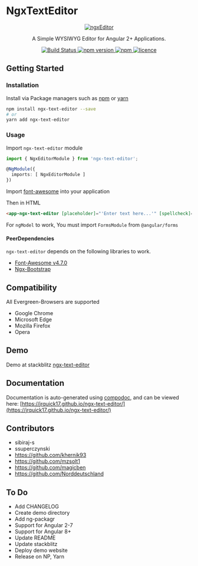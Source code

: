 # NgxTextEditor

<p align="center">
  <a href="https://github.com/jrquick17/ngx-text-editor">
   <img src="https://raw.githubusercontent.com/jrquick17/ngx-text-editor/master/src/assets/icons/ngx-text-editor.png" alt="ngxEditor">
  </a>
</p>
<p align="center">A Simple WYSIWYG Editor for Angular 2+ Applications.</p>
<p align="center">
  <a href="https://travis-ci.org/jrquick17/ngx-text-editor">
    <img alt="Build Status" src="https://travis-ci.org/jrquick17/ngx-text-editor.svg?branch=master">
  </a>
  <a href="https://www.npmjs.com/package/ngx-text-editor">
    <img alt="npm version" src="https://img.shields.io/npm/v/ngx-text-editor.svg">
  </a>
  <a href="https://www.npmjs.com/package/ngx-text-editor">
    <img alt="npm" src="https://img.shields.io/npm/dm/ngx-text-editor.svg">
  </a>
  <a href="https://github.com/jrquick17/ngx-text-editor/blob/master/LICENSE">
    <img alt="licence" src="https://img.shields.io/npm/l/ngx-text-editor.svg">
  </a>
</p>

## Getting Started

### Installation

Install via Package managers such as [npm][npm] or [yarn][yarn]

```bash
npm install ngx-text-editor --save
# or
yarn add ngx-text-editor
```

### Usage

Import `ngx-text-editor` module

```typescript
import { NgxEditorModule } from 'ngx-text-editor';

@NgModule({
  imports: [ NgxEditorModule ]
})
```

Import [font-awesome](https://github.com/FortAwesome/Font-Awesome) into your application

Then in HTML

```html
<app-ngx-text-editor [placeholder]="'Enter text here...'" [spellcheck]="true" [(ngModel)]="htmlContent"></app-ngx-text-editor>
```

For `ngModel` to work, You must import `FormsModule` from `@angular/forms`

#### PeerDependencies

`ngx-text-editor` depends on the following libraries to work.

* [Font-Awesome v4.7.0](https://github.com/FortAwesome/Font-Awesome/tree/fa-4)
* [Ngx-Bootstrap](https://github.com/valor-software/ngx-bootstrap)

## Compatibility

All Evergreen-Browsers are supported

* Google Chrome
* Microsoft Edge
* Mozilla Firefox
* Opera

## Demo

Demo at stackblitz [ngx-text-editor](https://ngx-text-editor.stackblitz.io/)

## Documentation

Documentation is auto-generated using [compodoc][compodoc], and can be viewed here: [https://jrquick17.github.io/ngx-text-editor/](https://jrquick17.github.io/ngx-text-editor/)

[npm]: https://www.npmjs.com/
[yarn]: https://yarnpkg.com/lang/en/
[github]: https://jrquick17.github.io/
[wiki]:https://github.com/jrquick17/ngx-text-editor/wiki/ngxTextEditor
[compodoc]: https://compodoc.github.io/website/

## Contributors

* sibiraj-s
* ssuperczynski
* https://github.com/khernik93
* https://github.com/mzsolt1
* https://github.com/magicben
* https://github.com/Norddeutschland

## To Do

* Add CHANGELOG
* Create demo directory
* Add ng-packagr
* Support for Angular 2-7
* Support for Angular 8+
* Update README
* Update stackblitz
* Deploy demo website
* Release on NP, Yarn
